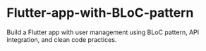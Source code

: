 # Flutter-app-with-BLoC-pattern
Build a Flutter app with user management using BLoC pattern, API integration, and clean code practices.

